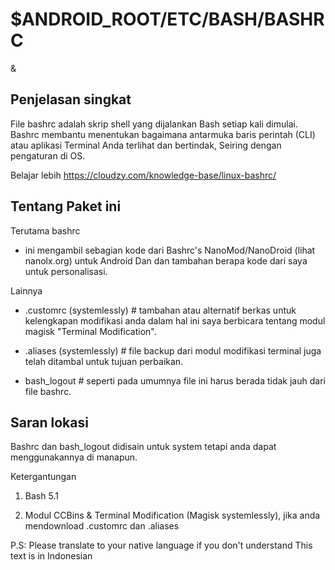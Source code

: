 # $ANDROID_ROOT/ETC/BASH/BASHRC
&

## Penjelasan singkat
File bashrc adalah skrip shell yang dijalankan Bash setiap kali dimulai. Bashrc membantu menentukan bagaimana antarmuka baris perintah (CLI) atau aplikasi Terminal Anda terlihat dan bertindak, Seiring dengan pengaturan di OS.

Belajar lebih https://cloudzy.com/knowledge-base/linux-bashrc/

## Tentang Paket ini
Terutama bashrc
 * ini mengambil sebagian kode dari Bashrc's NanoMod/NanoDroid (lihat nanolx.org) untuk Android Dan dan tambahan berapa kode dari saya untuk personalisasi.

Lainnya
 * .customrc (systemlessly)  # tambahan atau alternatif berkas untuk kelengkapan modifikasi anda dalam hal ini saya berbicara tentang modul magisk "Terminal Modification".

 * .aliases  (systemlessly)  # file backup dari modul modifikasi terminal juga telah ditambal untuk tujuan perbaikan.
 
 * bash_logout # seperti pada umumnya file ini harus berada tidak jauh dari file bashrc.

## Saran lokasi
 Bashrc dan bash_logout didisain untuk system tetapi anda dapat menggunakannya di manapun.


Ketergantungan

1. Bash 5.1

2. Modul CCBins & Terminal Modification (Magisk systemlessly), jika anda mendownload .customrc dan .aliases

P.S: Please translate to your native language if you don't understand
This text is in Indonesian
